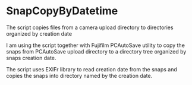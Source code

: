 SnapCopyByDatetime
==================

The script copies files from a camera upload directory to directories organized by creation date

I am using the script together with Fujifilm PCAutoSave utility to copy the snaps from PCAutoSave upload directory to a directory tree organized by snaps creation date.

The script uses EXIFr library to read creation date from the snaps and copies the snaps into directory named by the creation date.







